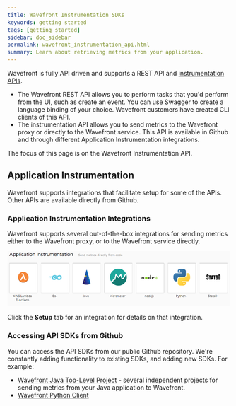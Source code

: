 ```yaml
---
title: Wavefront Instrumentation SDKs
keywords: getting started
tags: [getting started]
sidebar: doc_sidebar
permalink: wavefront_instrumentation_api.html
summary: Learn about retrieving metrics from your application.
---
```


Wavefront is fully API driven and supports a REST API and [instrumentation APIs](wavefront_instrumentation_api.html).
* The Wavefront REST API allows you to perform tasks that you'd perform from the UI, such as create an event. You can use Swagger to create a language binding of your choice.  Wavefront customers have created CLI clients of this API.
* The instrumentation API allows you to send metrics to the Wavefront proxy or directly to the Wavefront service. This API is available in Github and through different Application Instrumentation integrations.

The focus of this page is on the Wavefront Instrumentation API.

## Application Instrumentation

Wavefront supports integrations that facilitate setup for some of the APIs. Other APIs are available directly from Github.

### Application Instrumentation Integrations

Wavefront supports several out-of-the-box integrations for sending metrics either to the Wavefront proxy, or to the Wavefront service directly.


![app instrument](images/app_instrument.png)

Click the **Setup** tab for an integration for details on that integration.


### Accessing API SDKs from Github

You can access the API SDKs from our public Github repository. We're constantly adding functionality to existing SDKs, and adding new SDKs. For example:

* [Wavefront Java Top-Level Project](https://github.com/wavefrontHQ/java) - several independent projects for sending metrics from your Java application to Wavefront.
* [Wavefront Python Client](https://github.com/wavefrontHQ/python-client)
